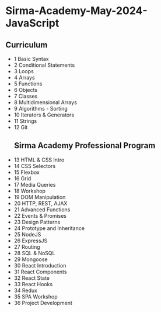 # Sirma-Academy-May-2024-JavaScript
## Curriculum

 - 1	Basic Syntax
 - 2	Conditional Statements
 - 3	Loops
 - 4	Arrays
 - 5	Functions
 - 6	Objects
 - 7	Classes
 - 8	Multidimensional Arrays
 - 9	Algorithms - Sorting
 - 10	Iterators & Generators
 - 11	Strings
 - 12	Git
   ## Sirma Academy Professional Program
 - 13	HTML & CSS Intro
 - 14	CSS Selectors
 - 15	Flexbox
 - 16	Grid
 - 17	Media Queries
 - 18	Workshop
 - 19	DOM Manipulation
 - 20	HTTP, REST, AJAX
- 21	Advanced Functions
- 22	Events & Promises
- 23	Design Patterns
- 24	Prototype and Inheritance
- 25	NodeJS
- 26	ExpressJS
- 27	Routing 
- 28	SQL & NoSQL
- 29	Mongoose
- 30	React Introduction
- 31	React Components
- 32	React State
- 33	React Hooks
- 34	Redux
- 35	SPA Workshop
- 36	Project Development



